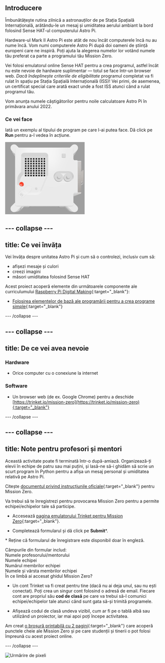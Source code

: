 ## Introducere

Îmbunătățește rutina zilnică a astronauților de pe Stația Spațială Internațională, arătându-le un mesaj și umiditatea aerului ambiant la bord folosind Sense HAT-ul computerului Astro Pi.

Hardware-ul Mark II Astro Pi este atât de nou încât computerele încă nu au nume încă. Vom numi computerele Astro Pi după doi oameni de știință europeni care ne inspiră. Poți ajuta la alegerea numelor lor votând numele tău preferat ca parte a programului tău Mission Zero.

Vei folosi emulatorul online Sense HAT pentru a crea programul, astfel încât nu este nevoie de hardware suplimentar — totul se face într-un browser web. *Dacă îndeplinește criteriile de eligibilitate* programul completat va fi rulat în spațiu pe Stația Spațială Internațională (ISS)! Vei primi, de asemenea, un certificat special care arată exact unde a fost ISS atunci când a rulat programul tău.

Vom anunța numele câștigătorilor pentru noile calculatoare Astro Pi în primăvara anului 2022.

### Ce vei face

Iată un exemplu al tipului de program pe care l-ai putea face. Dă click pe **Run** pentru a-l vedea în acțiune.

![Emulatorul Trinket Sense HAT care rulează un program demonstrativ care derulează valoarea umidității prin matricea LED și apoi afișează o imagine a unui pește](images/M0_4.gif)

--- collapse ---
---
title: Ce vei învăța
---

Vei învăța despre unitatea Astro Pi și cum să o controlezi, inclusiv cum să:
+ afișezi mesaje și culori
+ creezi imagini
+ măsori umiditatea folosind Sense HAT

Acest proiect acoperă elemente din următoarele componente ale curriculumului [Raspberry Pi Digital Making](http://rpf.io/curriculum){:target="_blank"}:

+ [Folosirea elementelor de bază ale programării pentru a crea programe simple](https://curriculum.raspberrypi.org/programming/creator/){:target="_blank"}

--- /collapse ---

--- collapse ---
---
title: De ce vei avea nevoie
---

### Hardware

+ Orice computer cu o conexiune la internet

### Software

+ Un browser web (de ex. Google Chrome) pentru a deschide [https://trinket.io/mission-zero](https://trinket.io/mission-zero){:target="_blank"}

--- /collapse ---

--- collapse ---
---
title: Note pentru profesori și mentori
---

Această activitate poate fi terminată într-o după-amiază. Organizează-ți elevii în echipe de patru sau mai puțini, și lasă-ne să-i ghidăm să scrie un scurt program în Python pentru a afișa un mesaj personal și umiditatea relativă pe Astro Pi.

Citește [documentul privind instrucțiunile oficiale](https://astro-pi.org/wp-content/uploads/2018/09/Astro_Pi_Mission_Zero_Guidelines_2018_19_V12_pages.pdf){:target="_blank"} pentru Mission Zero.

Va trebui să te înregistrezi pentru provocarea Mission Zero pentru a permite echipei/echipelor tale să participe.

+ Accesează [pagina emulatorului Trinket pentru Mission Zero](https://trinket.io/mission-zero){:target="_blank"}.

+ Completează formularul și dă click pe **Submit**\*.

\* Reține că formularul de înregistrare este disponibil doar în engleză.

Câmpurile din formular includ:   
Numele profesorului/mentorului    
Numele echipei   
Numărul membrilor echipei  
Numele și vârsta membrilor echipei  
În ce limbă ai accesat ghidul Mission Zero?

+ Un cont Trinket va fi creat pentru tine (dacă nu ai deja unul, sau nu ești conectat). Poți crea un singur cont folosind o adresă de email. Fiecare cont are propriul său **cod de clasă** pe care va trebui să-l comunici echipei/echipelor tale atunci când sunt gata să-și trimită programele.

+ Afișează codul de clasă undeva vizibil, cum ar fi pe o tablă albă sau utilizând un proiector, iar mai apoi poți începe activitatea.

 Am creat [o broșură printabilă cu 2 pagini](https://astro-pi.org/astro_pi_mission_zero_project_print_out_v10_print/){:target="_blank"} care acoperă punctele cheie ale Mission Zero și pe care studenții și tinerii o pot folosi împreună cu acest proiect online.

--- /collapse ---

![Urmărire de pixeli](https://code.org/api/hour/begin_raspberrypi_astropi.png)
